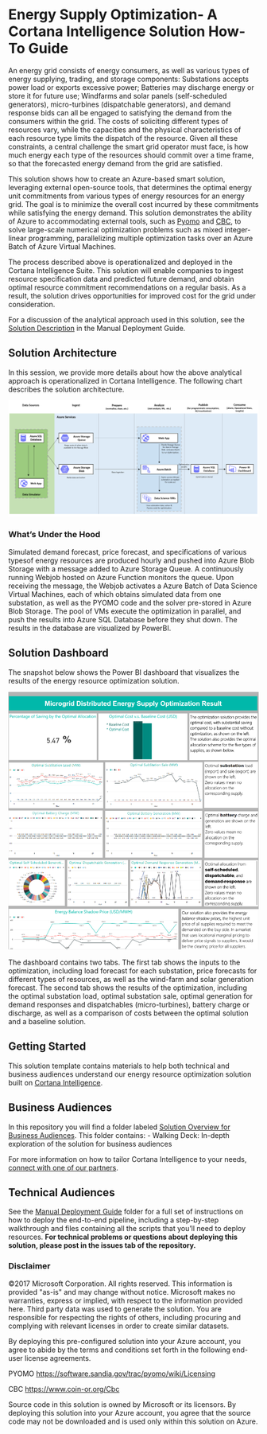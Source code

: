 # Energy Supply Optimization- A Cortana Intelligence Solution How-To Guide

An energy grid consists of energy consumers, as well as various types of energy supplying, trading, and storage components: Substations accepts power load or exports excessive power; Batteries may discharge energy or store it for future use; Windfarms and solar panels (self-scheduled generators), micro-turbines (dispatchable generators), and demand response bids can all be engaged to satisfying the demand from the consumers within the grid. The costs of soliciting different types of resources vary, while the capacities and the physical characteristics of each resource type limits the dispatch of the resource. Given all these constraints, a central challenge the smart grid operator must face, is how much energy each type of the resources should commit over a time frame, so that the forecasted energy demand from the grid are satisfied.

This solution shows how to create an Azure-based smart solution, leveraging external open-source tools, that determines the optimal energy unit commitments from various types of energy resources for an energy grid. The goal is to minimize the overall cost incurred by these commitments while satisfying the energy demand. This solution demonstrates the ability of Azure to accommodating external tools, such as [Pyomo](http://www.pyomo.org/) and [CBC](https://projects.coin-or.org/Cbc), to solve large-scale numerical optimization problems such as mixed integer-linear programming, parallelizing multiple optimization tasks over an Azure Batch of Azure Virtual Machines.

The process described above is operationalized and deployed in the Cortana Intelligence Suite. This solution will enable companies to ingest resource specification data and predicted future demand, and obtain optimal resource commitment recommendations on a regular basis. As a result, the solution drives opportunities for improved cost for the grid under consideration.

For a discussion of the analytical approach used in this solution, see the [Solution Description](https://github.com/orxagridrepo/cortana-intelligence-energy-supply-optimization/blob/master/Automated%20Deployment%20Guide/Solution%20Description.md) in the Manual Deployment Guide.

## Solution Architecture


In this session, we provide more details about how the above analytical approach is operationalized in Cortana Intelligence. The following chart describes the solution architecture.

![Architecture Diagram](Manual%20Deployment%20Guide/Figures/resourceOptArchitecture.png)


### What’s Under the Hood

Simulated demand forecast, price forecast, and specifications of various typesof energy resources are produced hourly and pushed into Azure Blob Storage with a message added to Azure Storage Queue. A continuously running Webjob hosted on Azure Function monitors the queue. Upon receiving the message, the Webjob activates a Azure Batch of Data Science Virtual Machines, each of which obtains simulated data from one substation, as well as the PYOMO code and the solver pre-stored in Azure Blob Storage. The pool of VMs execute the optimization in parallel, and push the results into Azure SQL Database before they shut down. The results in the database are visualized by PowerBI.

## Solution Dashboard

The snapshot below shows the Power BI dashboard that visualizes the results of
the energy resource optimization solution.

![Dashboard](Manual%20Deployment%20Guide/Figures/PowerBI-11.png)


The dashboard contains two tabs. The first tab shows the inputs to the optimization, including load forecast for each substation, price forecasts for different types of resources, as well as the wind-farm and solar generation forecast. The second tab shows the results of the optimization, including the optimal substation load, optimal substation sale, optimal generation for demand responses and dispatchables (micro-turbines), battery charge or discharge, as well as a comparison of costs between the optimal solution and a baseline
solution.

## Getting Started

This solution template contains materials to help both technical and business audiences understand our energy resource optimization solution built on [Cortana Intelligence](https://www.microsoft.com/en-us/server-cloud/cortana-intelligence-suite/Overview.aspx).

## Business Audiences

In this repository you will find a folder labeled [Solution Overview for Business Audiences](https://github.com/orxagridrepo/cortana-intelligence-energy-supply-optimization/tree/master/Solution%20Overview%20for%20Business%20Audiences).
This folder contains: - Walking Deck: In-depth exploration of the solution for business audiences

For more information on how to tailor Cortana Intelligence to your needs, [connect with one of our partners](http://aka.ms/CISFindPartner).

## Technical Audiences


See the [Manual Deployment Guide](https://github.com/orxagridrepo/cortana-intelligence-energy-supply-optimization/tree/master/Manual%20Deployment%20Guide) folder for a full set of instructions on how to deploy the end-to-end pipeline, including a step-by-step walkthrough and files containing all the scripts that you’ll need to deploy resources. **For technical problems or questions about deploying this solution, please post in the issues tab of the repository.**


### **Disclaimer**

©2017 Microsoft Corporation. All rights reserved. This information is provided "as-is" and may change without notice. Microsoft makes no warranties, express or implied, with respect to the information provided here. Third party data was used to generate the solution. You are responsible for respecting the rights of others, including procuring and complying with relevant licenses in order to create similar datasets.

By deploying this pre-configured solution into your Azure account, you agree to abide by the terms and conditions set forth in the following end-user license agreements. 

PYOMO 
https://software.sandia.gov/trac/pyomo/wiki/Licensing

CBC
https://www.coin-or.org/Cbc

Source code in this solution is owned by Microsoft or its licensors. By deploying this solution into your Azure account, you agree that the source code may not be downloaded and is used only within this solution on Azure.  



